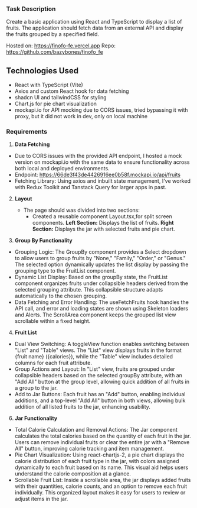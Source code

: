 ### Task Description

Create a basic application using React and TypeScript to display a list of fruits. The application should fetch data from an external API and display the fruits grouped by a specified field.

Hosted on: https://finofo-fe.vercel.app
Repo: https://github.com/bazybones/finofo_fe

## Technologies Used
 - React with TypeScript (Vite)
 - Axios and custom React hook for data fetching
 - shadcn UI and tailwindCSS for styling
 - Chart.js for pie chart visualization
 - mockapi.io for API mocking due to CORS issues, tried bypassing it with proxy, but it did not work in dev, only on local machine

### Requirements

1. **Data Fetching**
  - Due to CORS issues with the provided API endpoint, I hosted a mock version on mockapi.io with the same data to ensure functionality across both local and deployed environments.
  - Endpoint: https://66de3f43de4426916ee0b58f.mockapi.io/api/fruits
  - Fetching Library: Using axios and inbuilt state management, I've worked with Redux Toolkit and Tanstack Query for larger apps in past.

2. **Layout**
   - The page should was divided into two sections:
     - Created a reusable component Layout.tsx,for split screen components. **Left Section:** Displays the list of fruits.
      **Right Section:** Displays the jar with selected fruits and pie chart.

3. **Group By Functionality**
  - Grouping Logic: The GroupBy component provides a Select dropdown to allow users to group fruits by "None," "Family," "Order," or "Genus." The selected option dynamically updates the list display by passing the grouping type to the FruitList component.
  - Dynamic List Display: Based on the groupBy state, the FruitList component organizes fruits under collapsible headers derived from the selected grouping attribute. This collapsible structure adapts automatically to the chosen grouping.
  - Data Fetching and Error Handling: The useFetchFruits hook handles the API call, and error and loading states are shown using Skeleton loaders and Alerts. The ScrollArea component keeps the grouped list view scrollable within a fixed height.

4. **Fruit List**
  - Dual View Switching: A toggleView function enables switching between "List" and "Table" views. The "List" view displays fruits in the format {fruit name} ({calories}), while the "Table" view includes detailed columns for each fruit attribute.
  - Group Actions and Layout: In "List" view, fruits are grouped under collapsible headers based on the selected groupBy attribute, with an "Add All" button at the group level, allowing quick addition of all fruits in a group to the jar.
  - Add to Jar Buttons: Each fruit has an "Add" button, enabling individual additions, and a top-level "Add All" button in both views, allowing bulk addition of all listed fruits to the jar, enhancing usability.

6. **Jar Functionality**
  - Total Calorie Calculation and Removal Actions: The Jar component calculates the total calories based on the quantity of each fruit in the jar. Users can remove individual fruits or clear the entire jar with a "Remove All" button, improving calorie tracking and item management.
  - Pie Chart Visualization: Using react-chartjs-2, a pie chart displays the calorie distribution of each fruit type in the jar, with colors assigned dynamically to each fruit based on its name. This visual aid helps users understand the calorie composition at a glance.
  - Scrollable Fruit List: Inside a scrollable area, the jar displays added fruits with their quantities, calorie counts, and an option to remove each fruit individually. This organized layout makes it easy for users to review or adjust items in the jar.
